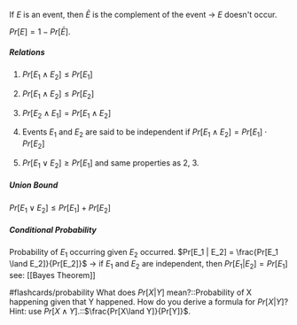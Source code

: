 If $E$ is an event, then $\bar{E}$ is the complement of the event -> $E$ doesn't occur.

$Pr[E] = 1 - Pr[\bar{E}]$.
##### Relations
1. $Pr[E_1 \land E_2] \leq Pr[E_1]$
2. $Pr[E_1 \land E_2] \leq Pr[E_2]$
3. $Pr[E_2 \land E_1] = Pr[E_1 \land E_2]$
4. Events $E_1$ and $E_2$ are said to be independent if $Pr[E_1 \land E_2] = Pr[E_1] \cdot Pr[E_2]$

5. $Pr[E_1 \lor E_2] \geq Pr[E_1]$ and same properties as 2, 3.
##### Union Bound
$Pr[E_1 \lor E_2] \leq Pr[E_1] + Pr[E_2]$ 
##### Conditional Probability
Probability of $E_1$ occurring given $E_2$ occurred. 
$Pr[E_1 | E_2] = \frac{Pr[E_1 \land E_2]}{Pr[E_2]}$
-> if $E_1$ and $E_2$ are independent, then $Pr[E_1 | E_2] = Pr[E_1]$
see: [[Bayes Theorem]]

#flashcards/probability
What does $Pr[X | Y]$ mean?::Probability of X happening given that Y happened.
How do you derive a formula for $Pr[X|Y]$? Hint: use $Pr[X \land Y]$.::$\frac{Pr[X\land Y]}{Pr[Y]}$.